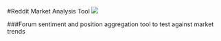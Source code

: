 #Reddit Market Analysis Tool ![](https://github.com/bharathpadmaraju/reddit_market_analysis/workflows/.github/workflows/pythonapp.yml/badge.svg)

###Forum sentiment and position aggregation tool to test against market trends

